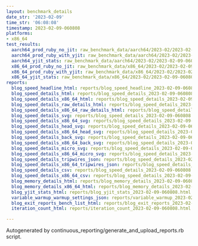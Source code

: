 ```yaml
---
layout: benchmark_details
date_str: '2023-02-09'
time_str: '06:08:08'
timestamp: 2023-02-09-060808
platforms:
- x86_64
test_results:
  aarch64_prod_ruby_no_jit: raw_benchmark_data/aarch64/2023-02/2023-02-09-060808_basic_benchmark_aarch64_prod_ruby_no_jit.json
  aarch64_prod_ruby_with_yjit: raw_benchmark_data/aarch64/2023-02/2023-02-09-060808_basic_benchmark_aarch64_prod_ruby_with_yjit.json
  aarch64_yjit_stats: raw_benchmark_data/aarch64/2023-02/2023-02-09-060808_basic_benchmark_aarch64_yjit_stats.json
  x86_64_prod_ruby_no_jit: raw_benchmark_data/x86_64/2023-02/2023-02-09-060808_basic_benchmark_x86_64_prod_ruby_no_jit.json
  x86_64_prod_ruby_with_yjit: raw_benchmark_data/x86_64/2023-02/2023-02-09-060808_basic_benchmark_x86_64_prod_ruby_with_yjit.json
  x86_64_yjit_stats: raw_benchmark_data/x86_64/2023-02/2023-02-09-060808_basic_benchmark_x86_64_yjit_stats.json
reports:
  blog_speed_headline_html: reports/blog_speed_headline_2023-02-09-060808.html
  blog_speed_details_html: reports/blog_speed_details_2023-02-09-060808.html
  blog_speed_details_x86_64_html: reports/blog_speed_details_2023-02-09-060808.x86_64.html
  blog_speed_details_raw_details_html: reports/blog_speed_details_2023-02-09-060808.raw_details.html
  blog_speed_details_x86_64_raw_details_html: reports/blog_speed_details_2023-02-09-060808.x86_64.raw_details.html
  blog_speed_details_svg: reports/blog_speed_details_2023-02-09-060808.svg
  blog_speed_details_x86_64_svg: reports/blog_speed_details_2023-02-09-060808.x86_64.svg
  blog_speed_details_head_svg: reports/blog_speed_details_2023-02-09-060808.head.svg
  blog_speed_details_x86_64_head_svg: reports/blog_speed_details_2023-02-09-060808.x86_64.head.svg
  blog_speed_details_back_svg: reports/blog_speed_details_2023-02-09-060808.back.svg
  blog_speed_details_x86_64_back_svg: reports/blog_speed_details_2023-02-09-060808.x86_64.back.svg
  blog_speed_details_micro_svg: reports/blog_speed_details_2023-02-09-060808.micro.svg
  blog_speed_details_x86_64_micro_svg: reports/blog_speed_details_2023-02-09-060808.x86_64.micro.svg
  blog_speed_details_tripwires_json: reports/blog_speed_details_2023-02-09-060808.tripwires.json
  blog_speed_details_x86_64_tripwires_json: reports/blog_speed_details_2023-02-09-060808.x86_64.tripwires.json
  blog_speed_details_csv: reports/blog_speed_details_2023-02-09-060808.csv
  blog_speed_details_x86_64_csv: reports/blog_speed_details_2023-02-09-060808.x86_64.csv
  blog_memory_details_html: reports/blog_memory_details_2023-02-09-060808.html
  blog_memory_details_x86_64_html: reports/blog_memory_details_2023-02-09-060808.x86_64.html
  blog_yjit_stats_html: reports/blog_yjit_stats_2023-02-09-060808.html
  variable_warmup_warmup_settings_json: reports/variable_warmup_2023-02-09-060808.warmup_settings.json
  blog_exit_reports_bench_list_html: reports/blog_exit_reports_2023-02-09-060808.bench_list.html
  iteration_count_html: reports/iteration_count_2023-02-09-060808.html

---
```

Autogenerated by continuous_reporting/generate_and_upload_reports.rb script.
